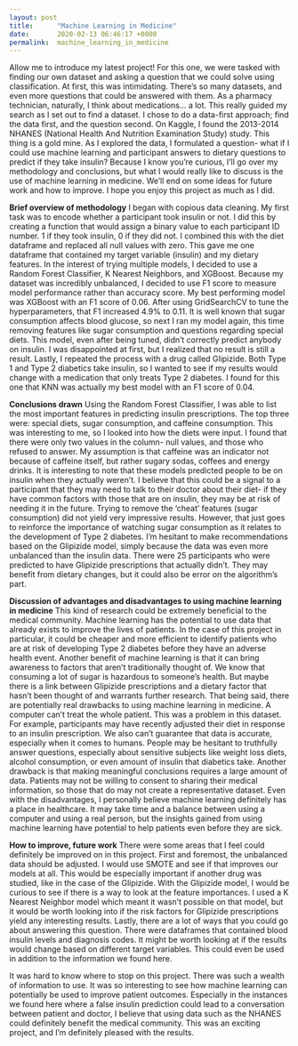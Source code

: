 ```yaml
---
layout: post
title:      "Machine Learning in Medicine"
date:       2020-02-13 06:46:17 +0000
permalink:  machine_learning_in_medicine
---
```



Allow me to introduce my latest project! For this one, we were tasked with finding our own dataset and asking a question that we could solve using classification. At first, this was intimidating. There’s so many datasets, and even more questions that could be answered with them. As a pharmacy technician, naturally, I think about medications… a lot. This really guided my search as I set out to find a dataset. I chose to do a data-first approach; find the data first, and the question second. On Kaggle, I found the 2013-2014 NHANES (National Health And Nutrition Examination Study) study. This thing is a gold mine. As I explored the data, I formulated a question- what if I could use machine learning and participant answers to dietary questions to predict if they take insulin? Because I know you’re curious, I’ll go over my methodology and conclusions, but what I would really like to discuss is the use of machine learning in medicine. We’ll end on some ideas for future work and how to improve. I hope you enjoy this project as much as I did. 

**Brief overview of methodology**
I began with copious data cleaning. My first task was to encode whether a participant took insulin or not. I did this by creating a function that would assign a binary value to each participant ID number. 1 if they took insulin, 0 if they did not. I combined this with the diet dataframe and replaced all null values with zero. This gave me one dataframe that contained my target variable (insulin) and my dietary features. 
In the interest of trying multiple models, I decided to use a Random Forest Classifier, K Nearest Neighbors, and XGBoost. Because my dataset was incredibly unbalanced, I decided to use F1 score to measure model performance rather than accuracy score. My best performing model was XGBoost with an F1 score of 0.06. After using GridSearchCV to tune the hyperparameters, that F1 increased 4.9% to 0.11. 
It is well known that sugar consumption affects blood glucose, so next I ran my model again, this time removing features like sugar consumption and questions regarding special diets. This model, even after being tuned, didn’t correctly predict anybody on insulin. I was disappointed at first, but I realized that no result is still a result. 
Lastly, I repeated the process with a drug called Glipizide. Both Type 1 and Type 2 diabetics take insulin, so I wanted to see if my results would change with a medication that only treats Type 2 diabetes. I found for this one that KNN was actually my best model with an F1 score of 0.04. 

**Conclusions drawn**
Using the Random Forest Classifier, I was able to list the most important features in predicting insulin prescriptions. The top three were: special diets, sugar consumption, and caffeine consumption. This was interesting to me, so I looked into how the diets were input. I found that there were only two values in the column- null values, and those who refused to answer. My assumption is that caffeine was an indicator not because of caffeine itself, but rather sugary sodas, coffees and energy drinks. 
It is interesting to note that these models predicted people to be on insulin when they actually weren’t. I believe that this could be a signal to a participant that they may need to talk to their doctor about their diet- if they have common factors with those that are on insulin, they may be at risk of needing it in the future. 
Trying to remove the ‘cheat’ features (sugar consumption) did not yield very impressive results. However, that just goes to reinforce the importance of watching sugar consumption as it relates to the development of Type 2 diabetes. 
I’m hesitant to make recommendations based on the Glipizide model, simply because the data was even more unbalanced than the insulin data. There were 25 participants who were predicted to have Glipizide prescriptions that actually didn’t. They may benefit from dietary changes, but it could also be error on the algorithm’s part. 

**Discussion of advantages and disadvantages to using machine learning in medicine**
This kind of research could be extremely beneficial to the medical community. Machine learning has the potential to use data that already exists to improve the lives of patients. In the case of this project in particular, it could be cheaper and more efficient to identify patients who are at risk of developing Type 2 diabetes before they have an adverse health event. Another benefit of machine learning is that it can bring awareness to factors that aren’t traditionally thought of. We know that consuming a lot of sugar is hazardous to someone’s health. But maybe there is a link between Glipizide prescriptions and a dietary factor that hasn’t been thought of and warrants further research. 
That being said, there are potentially real drawbacks to using machine learning in medicine. A computer can’t treat the whole patient. This was a problem in this dataset. For example, participants may have recently adjusted their diet in response to an insulin prescription. We also can’t guarantee that data is accurate, especially when it comes to humans. People may be hesitant to truthfully answer questions, especially about sensitive subjects like weight loss diets, alcohol consumption, or even amount of insulin that diabetics take.  Another drawback is that making meaningful conclusions requires a large amount of data. Patients may not be willing to consent to sharing their medical information, so those that do may not create a representative dataset. 
Even with the disadvantages, I personally believe machine learning definitely has a place in healthcare. It may take time and a balance between using a computer and using a real person, but the insights gained from using machine learning have potential to help patients even before they are sick. 

**How to improve, future work**
There were some areas that I feel could definitely be improved on in this project. First and foremost, the unbalanced data should be adjusted. I would use SMOTE and see if that improves our models at all. This would be especially important if another drug was studied, like in the case of the Glipizide. 
With the Glipizide model, I would be curious to see if there is a way to look at the feature importances. I used a K Nearest Neighbor model which meant it wasn’t possible on that model, but it would be worth looking into if the risk factors for Glipizide prescriptions yield any interesting results. 
Lastly, there are a lot of ways that you could go about answering this question. There were dataframes that contained blood insulin levels and diagnosis codes. It might be worth looking at if the results would change based on different target variables. This could even be used in addition to the information we found here. 

It was hard to know where to stop on this project. There was such a wealth of information to use. It was so interesting to see how machine learning can potentially be used to improve patient outcomes.  Especially in the instances we found here where a false insulin prediction could lead to a conversation between patient and doctor, I believe that using data such as the NHANES could definitely benefit the medical community. This was an exciting project, and I’m definitely pleased with the results.
